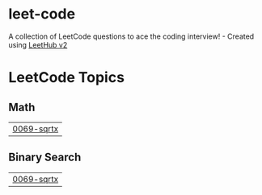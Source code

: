 # leet-code
A collection of LeetCode questions to ace the coding interview! - Created using [LeetHub v2](https://github.com/arunbhardwaj/LeetHub-2.0)

<!---LeetCode Topics Start-->
# LeetCode Topics
## Math
|  |
| ------- |
| [0069-sqrtx](https://github.com/praneeth9404/leet-code/tree/master/0069-sqrtx) |
## Binary Search
|  |
| ------- |
| [0069-sqrtx](https://github.com/praneeth9404/leet-code/tree/master/0069-sqrtx) |
<!---LeetCode Topics End-->